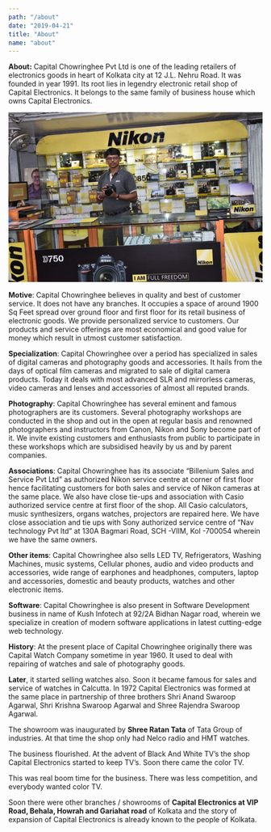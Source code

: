 ```yaml
---
path: "/about"
date: "2019-04-21"
title: "About"
name: "about"
---
```

**About:** Capital Chowringhee Pvt Ltd is one of the leading retailers of electronics goods in heart of Kolkata city at 12 J.L. Nehru Road. It was founded in year 1991. Its root lies in legendry electronic retail shop of Capital Electronics. It belongs to the same family of business house which owns Capital Electronics.

![Tux, the Linux mascot](shop-1.jpg)

**Motive**: Capital Chowringhee believes in quality and best of customer service. It does not have any branches. It occupies a space of around 1900 Sq Feet spread over ground floor and first floor for its retail business of electronic goods. We provide personalized service to customers. Our products and service offerings are most economical and good value for money which result in utmost customer satisfaction.

**Specialization**: Capital Chowringhee over a period has specialized in sales of digital cameras and photography goods and accessories. It hails from the days of optical film cameras and migrated to sale of digital camera products. Today it deals with most advanced SLR and mirrorless cameras, video cameras and lenses and accessories of almost all reputed brands.

**Photography**: Capital Chowringhee has several eminent and famous photographers are its customers. Several photography workshops are conducted in the shop and out in the open at regular basis and renowned photographers and instructors from Canon, Nikon and Sony become part of it. We invite existing customers and enthusiasts from public to participate in these workshops which are subsidised heavily by us and by parent companies.

**Associations**: Capital Chowringhee has its associate “Billenium Sales and Service Pvt Ltd” as authorized Nikon service centre at corner of first floor hence facilitating customers for both sales and service of Nikon cameras at the same place. We also have close tie-ups and association with Casio authorized service centre at first floor of the shop. All Casio calculators, music synthesizers, organs watches, projectors are repaired here. We have close association and tie ups with Sony authorized service centre of “Nav technology Pvt ltd” at 130A Bagmari Road, SCH -VIIM, Kol -700054 wherein we have the same owners.

**Other items**: Capital Chowringhee also sells LED TV, Refrigerators, Washing Machines, music systems, Cellular phones, audio and video products and accessories, wide range of earphones and headphones, computers, laptop and accessories, domestic and beauty products, watches and other electronic items.

**Software**: Capital Chowringhee is also present in Software Development business in name of Kush Infotech at 92/2A Bidhan Nagar road, wherein we specialize in creation of modern software applications in latest cutting-edge web technology.

**History**: At the present place of Capital Chowringhee originally there was Capital Watch Company sometime in year 1960. It used to deal with repairing of watches and sale of photography goods. 

**Later**, it started selling watches also. Soon it became famous for sales and service of watches in Calcutta. In 1972 Capital Electronics was formed at the same place in partnership of three brothers Shri Anand Swaroop Agarwal, Shri Krishna Swaroop Agarwal and Shree Rajendra Swaroop Agarwal. 

The showroom was inaugurated by **Shree Ratan Tata** of Tata Group of industries. At that time the shop only had Nelco radio and HMT watches. 

The business flourished. At the advent of Black And White TV’s the shop Capital Electronics started to keep TV’s. Soon there came the color TV. 

This was real boom time for the business. There was less competition, and everybody wanted color TV.

Soon there were other branches / showrooms of **Capital Electronics at VIP Road, Behala, Howrah and Gariahat road** of Kolkata and the story of expansion of Capital Electronics  is already known to the people of Kolkata.
